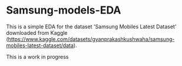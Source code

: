 # Samsung-models-EDA

This is a simple EDA for the dataset 'Samsung Mobiles Latest Dataset' downloaded from Kaggle (https://www.kaggle.com/datasets/gyanprakashkushwaha/samsung-mobiles-latest-dataset/data).

This is a work in progress
